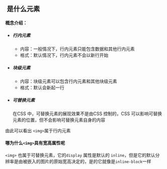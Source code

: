 ## <img> 是什么元素

#### 概念介绍：

- ##### 行内元素

  - 内容：一般情况下，行内元素只能包含数据和其他行内元素
  - 格式：默认情况下，行内元素不会以新行开始

- ##### 块级元素

  - 内容：块级元素可以包含行内元素和其他块级元素
  - 格式：默认会新起一行

- ##### 可替换元素

  在CSS 中，可替换元素的展现效果不是由CSS 控制的，CSS 可以影响可替换元素的位置，但不会影响可替换元素自身的内容



由此可以看出 `<img>`属于行内元素

#### 哪为什么`<img>`具有宽高属性呢

`<img>` 也属于可替换元素，它的`display` 属性是默认的 `inline`，但是它的默认分辨率是由被嵌入的图片的原始宽高决定的，是的它就像是`inline-block`一样
